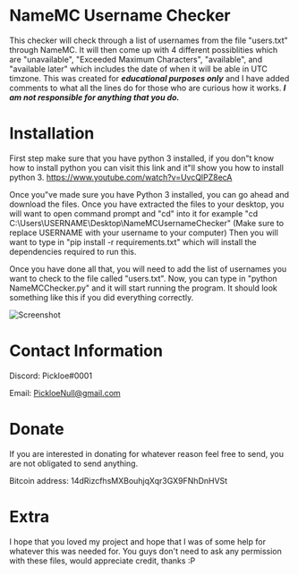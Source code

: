 # NameMC Username Checker
This checker will check through a list of usernames from the file "users.txt" through NameMC. It will then come up with 4 different possiblities which are "unavailable", "Exceeded Maximum Characters", "available", and "available later" which includes the date of when it will be able in UTC timzone. This was created for ***educational purposes only*** and I have added comments to what all the lines do for those who are curious how it works. ***I am not responsible for anything that you do.***

# Installation
First step make sure that you have python 3 installed, if you don"t know how to install python you can visit this link and it"ll show you how to install python 3. https://www.youtube.com/watch?v=UvcQlPZ8ecA

Once you"ve made sure you have Python 3 installed, you can go ahead and download the files. Once you have extracted the files to your desktop, you will want to open command prompt and "cd" into it for example "cd C:\Users\USERNAME\Desktop\NameMCUsernameChecker" (Make sure to replace USERNAME with your username to your computer) Then you will want to type in "pip install -r requirements.txt" which will install the dependencies required to run this.

Once you have done all that, you will need to add the list of usernames you want to check to the file called "users.txt". Now, you can type in "python NameMCChecker.py" and it will start running the program. It should look something like this if you did everything correctly. 

![Screenshot](https://i.imgur.com/Rnwo7NR.png)



# Contact Information
Discord: Pickloe#0001

Email: PickloeNull@gmail.com

# Donate
If you are interested in donating for whatever reason feel free to send, you are not obligated to send anything.

Bitcoin address: 14dRizcfhsMXBouhjqXqr3GX9FNhDnHVSt

# Extra
I hope that you loved my project and hope that I was of some help for whatever this was needed for. You guys don't need to ask any permission with these files, would appreciate credit, thanks :P

